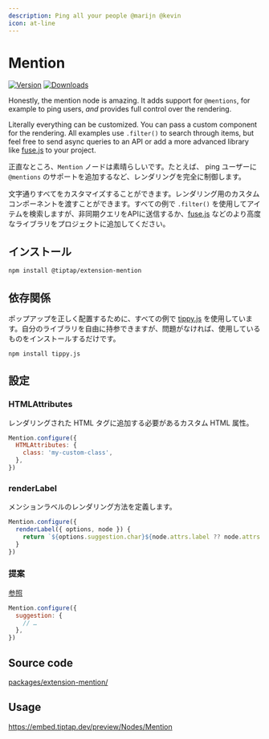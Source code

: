 ```yaml
---
description: Ping all your people @marijn @kevin
icon: at-line
---
```


# Mention
[![Version](https://img.shields.io/npm/v/@tiptap/extension-mention.svg?label=version)](https://www.npmjs.com/package/@tiptap/extension-mention)
[![Downloads](https://img.shields.io/npm/dm/@tiptap/extension-mention.svg)](https://npmcharts.com/compare/@tiptap/extension-mention?minimal=true)

Honestly, the mention node is amazing. It adds support for `@mentions`, for example to ping users, *and* provides full control over the rendering.

Literally everything can be customized. You can pass a custom component for the rendering.  All examples use `.filter()` to search through items, but feel free to send async queries to an API or add a more advanced library like [fuse.js](https://fusejs.io/) to your project.

正直なところ、`Mention` ノードは素晴らしいです。たとえば、 ping ユーザーに `@mentions` のサポートを追加するなど、レンダリングを完全に制御します。

文字通りすべてをカスタマイズすることができます。レンダリング用のカスタムコンポーネントを渡すことができます。すべての例で `.filter()` を使用してアイテムを検索しますが、非同期クエリをAPIに送信するか、[fuse.js](https://fusejs.io/) などのより高度なライブラリをプロジェクトに追加してください。

## インストール
```bash
npm install @tiptap/extension-mention
```

## 依存関係
<!-- To place the popups correctly, we’re using [tippy.js](https://atomiks.github.io/tippyjs/) in all our examples. You are free to bring your own library, but if you’re fine with it, just install what we use: -->

ポップアップを正しく配置するために、すべての例で [tippy.js](https://atomiks.github.io/tippyjs/) を使用しています。自分のライブラリを自由に持参できますが、問題がなければ、使用しているものをインストールするだけです。

```bash
npm install tippy.js
```

## 設定

### HTMLAttributes
<!-- Custom HTML attributes that should be added to the rendered HTML tag. -->

レンダリングされた HTML タグに追加する必要があるカスタム HTML 属性。

```js
Mention.configure({
  HTMLAttributes: {
    class: 'my-custom-class',
  },
})
```

### renderLabel
<!-- Define how a mention label should be rendered. -->

メンションラベルのレンダリング方法を定義します。

```js
Mention.configure({
  renderLabel({ options, node }) {
    return `${options.suggestion.char}${node.attrs.label ?? node.attrs.id}`
  }
})
```

### 提案
[参照](/api/utilities/suggestion)

```js
Mention.configure({
  suggestion: {
    // …
  },
})
```

## Source code
[packages/extension-mention/](https://github.com/ueberdosis/tiptap/blob/main/packages/extension-mention/)

## Usage
https://embed.tiptap.dev/preview/Nodes/Mention
